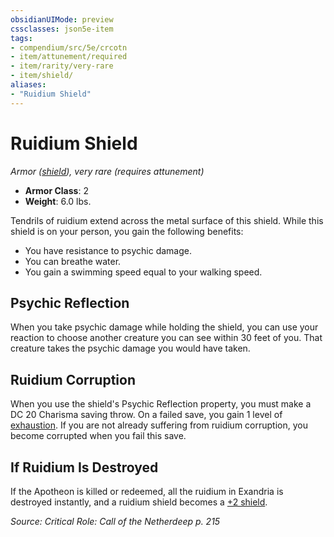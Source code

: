 ```yaml
---
obsidianUIMode: preview
cssclasses: json5e-item
tags:
- compendium/src/5e/crcotn
- item/attunement/required
- item/rarity/very-rare
- item/shield/
aliases: 
- "Ruidium Shield"
---
```

# Ruidium Shield
*Armor ([shield](2-Mechanics/CLI/items/shield.md)), very rare (requires attunement)*  

- **Armor Class**: 2
- **Weight**: 6.0 lbs.

Tendrils of ruidium extend across the metal surface of this shield. While this shield is on your person, you gain the following benefits:

- You have resistance to psychic damage.  
- You can breathe water.  
- You gain a swimming speed equal to your walking speed.  

## Psychic Reflection

When you take psychic damage while holding the shield, you can use your reaction to choose another creature you can see within 30 feet of you. That creature takes the psychic damage you would have taken.

## Ruidium Corruption

When you use the shield's Psychic Reflection property, you must make a DC 20 Charisma saving throw. On a failed save, you gain 1 level of [exhaustion](2-Mechanics/CLI/rules/conditions.md#Exhaustion). If you are not already suffering from ruidium corruption, you become corrupted when you fail this save.

## If Ruidium Is Destroyed

If the Apotheon is killed or redeemed, all the ruidium in Exandria is destroyed instantly, and a ruidium shield becomes a [+2 shield](2-Mechanics/CLI/items/2-shield.md).

*Source: Critical Role: Call of the Netherdeep p. 215*